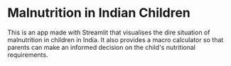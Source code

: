 # Malnutrition in Indian Children
This is an app made with Streamlit that visualises the dire situation of malnutrition in children in India.
It also provides a macro calculator so that parents can make an informed decision on the child's nutritional requirements.
